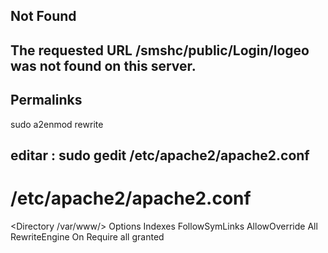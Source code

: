 ## Not Found
## The requested URL /smshc/public/Login/logeo was not found on this server.

## Permalinks

sudo a2enmod rewrite

## editar : sudo gedit /etc/apache2/apache2.conf

# /etc/apache2/apache2.conf
<Directory /var/www/>
Options Indexes FollowSymLinks
AllowOverride All
    RewriteEngine On
Require all granted
</Directory>
